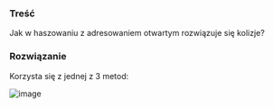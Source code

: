 ### Treść
Jak w haszowaniu z adresowaniem otwartym rozwiązuje się kolizje?

### Rozwiązanie
Korzysta się z jednej z 3 metod:

![image](https://user-images.githubusercontent.com/11476062/63283565-db8d9600-c2b1-11e9-9860-95704ef15890.png)
